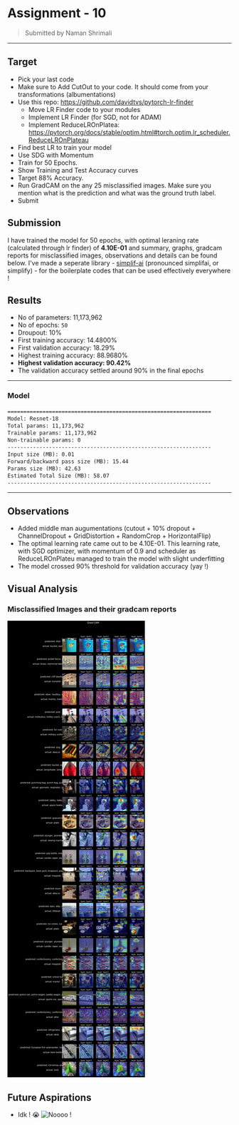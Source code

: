 # Assignment - 10
> Submitted by Naman Shrimali
---

## Target
* Pick your last code
* Make sure  to Add CutOut to your code. It should come from your transformations (albumentations)
* Use this repo: https://github.com/davidtvs/pytorch-lr-finder
    * Move LR Finder code to your modules
    * Implement LR Finder (for SGD, not for ADAM)
    * Implement ReduceLROnPlatea: https://pytorch.org/docs/stable/optim.html#torch.optim.lr_scheduler.ReduceLROnPlateau
* Find best LR to train your model
* Use SDG with Momentum
* Train for 50 Epochs. 
* Show Training and Test Accuracy curves
* Target 88% Accuracy.
* Run GradCAM on the any 25 misclassified images. Make sure you mention what is the prediction and what was the ground truth label.
* Submit

## Submission
I have trained the model for 50 epochs, with optimal leraning rate (calculated through lr finder) of **4.10E-01** and summary, graphs, gradcam reports for misclassified images, observations and details can be found below. I've made a seperate library - [simplif-ai](https://github.com/namanshrimali/simplif-ai) (pronounced simplifai, or simplify) -  for the boilerplate codes that can be used effectively everywhere !

## Results 
* No of parameters: 11,173,962
* No of epochs: `50`
* Droupout: 10%
* First training accuracy: 14.4800%
* First validation accuracy: 18.29%
* Highest training accuracy: 88.9680%
* **Highest validation accuracy: 90.42%**
* The validation accuracy settled around 90% in the final epochs
---

### Model
```
================================================================
Model: Resnet-18
Total params: 11,173,962
Trainable params: 11,173,962
Non-trainable params: 0
----------------------------------------------------------------
Input size (MB): 0.01
Forward/backward pass size (MB): 15.44
Params size (MB): 42.63
Estimated Total Size (MB): 58.07
----------------------------------------------------------------
```
---

## Observations
* Added middle man augumentations (cutout + 10% dropout + ChannelDropout + GridDistortion + RandomCrop + HorizontalFlip) 
* The optimal learning rate came out to be 4.10E-01. This learning rate, with SGD optimizer, with momentum of 0.9 and scheduler as ReduceLROnPlateu managed to train the model with slight underfitting 
* The model crossed 90% threshold for validation accuracy (yay !)

## Visual Analysis
### Misclassified Images and their gradcam reports
![Misclassified Images](assets/images/misclassified_gradcam.png)


## Future Aspirations
* Idk ! 😭
![Noooo !](http://i.huffpost.com/gen/1276800/images/o-STEVE-CARRELL-NONPROFIT-GIF-facebook.jpg)
